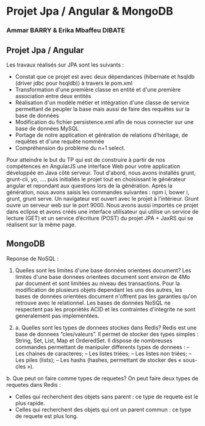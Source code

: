 # Projet Jpa / Angular & MongoDB
### Ammar BARRY & Erika Mbaffeu DIBATE

## Projet Jpa / Angular

Les travaux réalisés sur JPA sont les suivants :
- Constat que ce projet est avec deux dépendances (hibernate et hsqldb (driver jdbc pour hsqldb)) à travers le pom.xml
- Transformation d'une première classe en entité et d'une première association entre deux entités
- Réalisation d'un modèle métier et intégration d'une classe de service permettant de peupler la base mais aussi de faire des requêtes sur la base de données
- Modification du fichier persistence.xml afin de nous connecter sur une base de données MySQL
- Portage de notre application et gérération de relations d’héritage, de requêtes et d'une requête nommée
- Compréhension du problème du n+1 select.

Pour atteindre le but du TP qui est de construire à partir de nos compétences en AngularJS une interface Web pour votre application développée en Java côté serveur.
Tout d'abord, nous avons installés  grunt, grunt-cli, yo, …. puis initialiés le projet tout en choisissant le générateur angular et repondant aux questions lors de la génération.
Après la génération, nous avons saisis les commandes suivantes : npm i, bower i, grunt, grunt serve. Un navigateur est ouvert avec le projet à l’intérieur. Grunt ouvre un serveur web sur le port 9000.
Nous avons aussi importés ce projet dans eclipse et avons créés une interface utilisateur qui utilise un service de lecture (GET) et un service d’écriture (POST) du projet JPA + JaxRS qui se réalisent sur la même page. 

## MongoDB
   Reponse de NoSQL :

1) Quelles sont les limites d'une base données orientees document?
Les limites d'une base donnees orientees document sont environ de 4Mo par document et sont limitées au niveau des transactions. 
Pour la modification de plusieurs objets dependant les uns des autres, les bases de données orientées document n'offrent pas les garanties qu'on retrouve avec le relationnel.
Les bases de données NoSQL ne respectent pas les propriètés ACID et les contraintes d'integrite ne sont generalement pas implementées. 

2) a. Quelles sont les types de donnees stockes dans Redis?
Redis est une base de donnees “cles/valeurs”. Il permet de stocker des types simples : String, Set, List, Map et OrderedSet.
Il dispose de nombreuses commandes permettant de manipuler differents types de donnees : 
– Les chaines de caracteres; 
– Les listes triées;
– Les listes non triées;
– Les piles (lists);
– Les hashs (hashes, permettant de stocker des « sous-cles »).

  b. Que peut on faire comme types de requetes?
On peut faire deux types de requetes dans Redis :
- Celles qui recherchent des objets sans parent : ce type de requete est le plus rapide.
- Celles qui recherchent des objets qui ont un parent commun : ce type de requete est plus long.
